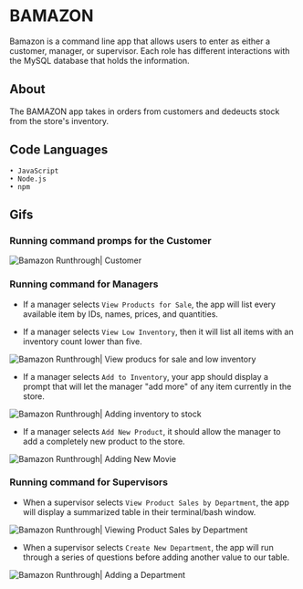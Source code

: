# BAMAZON

Bamazon is a command line app that allows users to enter as either a customer, manager, or supervisor. Each role has different interactions with the MySQL database that holds the information.

## About

The BAMAZON app takes in orders from customers and dedeucts stock from the store's inventory.

## Code Languages

    • JavaScript
    • Node.js
    • npm

## Gifs

### Running command promps for the Customer

![Bamazon Runthrough| Customer](https://media.giphy.com/media/6y1JcavDikb1UipRJR/giphy.gif)

### Running command for Managers

- If a manager selects `View Products for Sale`, the app will list every available item by IDs, names, prices, and quantities.

- If a manager selects `View Low Inventory`, then it will list all items with an inventory count lower than five.

![Bamazon Runthrough| View producs for sale and low inventory](https://media.giphy.com/media/9qZDU0i5gOKnJHgND9/giphy.gif)

- If a manager selects `Add to Inventory`, your app should display a prompt that will let the manager "add more" of any item currently in the store.

![Bamazon Runthrough| Adding inventory to stock](https://media.giphy.com/media/MVSk8GLY0kYNyGE9SJ/giphy.gif)

- If a manager selects `Add New Product`, it should allow the manager to add a completely new product to the store.

![Bamazon Runthrough| Adding New Movie](https://media.giphy.com/media/2A5xTU12IFv7o3n5fh/giphy.gif)

### Running command for Supervisors

- When a supervisor selects `View Product Sales by Department`, the app will display a summarized table in their terminal/bash window.

![Bamazon Runthrough| Viewing Product Sales by Department](https://media.giphy.com/media/xFmqze4jb1stDmravH/giphy.gif)

- When a supervisor selects `Create New Department`, the app will run through a series of questions before adding another value to our table.

![Bamazon Runthrough| Adding a Department](http://www.giphy.com/gifs/w9d4CnfGCtRnm6k3QW)
